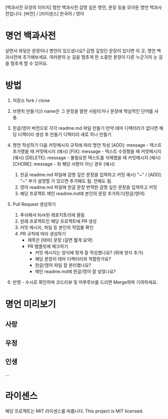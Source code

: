 [백과사전 모양의 이미지]
명언 백과사전
감명 깊은 명언, 문장 등을 모아둔 명언 백과사전입니다.
[버전] / [라이센스]
한국어 / 영어

# 명언 백과사전
살면서 와닿은 문장이나 명언이 있으셨나요? 감명 깊었던 문장이 있다면 이 곳, 명언 백과사전에 추가해보세요. 여러분의 눈 길을 멈추게 한 소중한 문장이 다른 누군가의 눈 길을 멈추게 할 수 있어요.

# 방법
1. 저장소 fork / clone
2. 브랜치 만들기(<theme>/<name>)
  name은 그 문장을 말한 사람이거나 문장에 핵심적인 단어를 사용.
3. 한글/영어 버전으로 각각 readme.md 파일 만들기
  만약 테마 디렉터리가 없다면 해당 디렉터리 생성 후 만들기
  디렉터리 새로 하나 만들기
4. 명언 작성하기
  다음 커밋메시지 규칙에 따라 명언 작성
  [ADD]: message - 텍스트 추가했을 때 커밋메시지 (예시)
  [FIX]: message - 텍스트 수정했을 때 커밋메시지 (예시)
  [DELETE]: message - 불필요한 텍스트를 삭제했을 때 커밋메시지 (예시)
  [CHORE]: message - 위 해당 사항이 아닌 경우 (예시)
  
    1. 한글 readme.md 파일에 감명 깊은 문장을 입력하고 커밋
      예시) "~" / [ADD]: "~"
      부가 설명할 거 있으면 추가해도 됨. 안해도 됨.
    2. 영어 readme.md 파일에 한글 문장 번역한 감명 깊은 문장을 입력하고 커밋
    3. 해당 프로젝트 메인 readme.md에 본인의 문장 추가하기(한글/영어)
5. Pull Request 생성하기
    1. 푸쉬해서 fork된 레포지토리에 올림
    2. 원래 프로젝트인 해당 프로젝트에 PR 생성
    3. 커밋 메시지, 파일 등 본인의 작업물 확인
    4. PR 규칙에 따라 생성하기
        - 제목은 [테마] 문장 (길면 짧게 요약)
        - PR 템플릿에 체크하기
            - 커밋 메시지는 양식에 맞게 잘 작성했나요? (위에 양식 추가)
            - 해당 문장이 테마 디렉터리와 적합한가요?
            - 한글/영어 파일 잘 분리했나요?
            - 메인 readme.md에 한글/영어 잘 넣었나요?
6. 반영 - 수시로 확인하며 코드리뷰 및 어푸루브를 드리면 Merge하여 기여하세요.

# 명언 미리보기

## 사랑
## 우정
## 인생
...

# 라이센스
해당 프로젝트는 MIT 라이센스를 따릅니다.
This project is MIT licensed.
